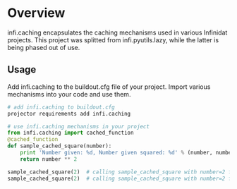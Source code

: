 Overview
========
infi.caching encapsulates the caching mechanisms used in various Infinidat projects.
This project was splitted from infi.pyutils.lazy, while the latter is being phased out of use.

Usage
-----
Add infi.caching to the buildout.cfg file of your project.
Import various mechanisms into your code and use them.

```bash
# add infi.caching to buildout.cfg
projector requirements add infi.caching
```

```python
# use infi.caching mechanisms in your project
from infi.caching import cached_function
@cached_function
def sample_cached_square(number):
    print 'Number given: %d, Number given squared: %d' % (number, number ** 2)
    return number ** 2

sample_cached_square(2)  # calling sample_cached_square with number=2 for the first time, no caching
sample_cached_square(2)  # calling sample_cached_square with number=2 for the second time, caching
```

